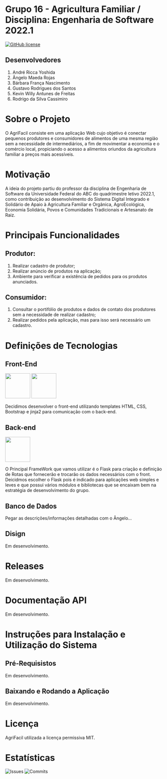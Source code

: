 # Grupo 16 - Agricultura Familiar / Disciplina: Engenharia de Software 2022.1

[![GitHub license](https://img.shields.io/github/license/ES-UFABC/AgriFacil?style=for-the-badge)](https://github.com/ES-UFABC/AgriFacil/blob/main/LICENSE)

## Desenvolvedores

1. André Ricca Yoshida
1. Ângelo Maeda Rojas
1. Bárbara França Nascimento
1. Gustavo Rodrigues dos Santos
1. Kevin Willy Antunes de Freitas
1. Rodrigo da Silva Cassimiro

# Sobre o Projeto
O AgriFacil consiste em uma aplicação Web cujo objetivo é conectar pequenos produtores e consumidores de alimentos de uma mesma região sem a necessidade de intermediários, a fim de movimentar a economia e o comércio local, propiciando o acesso a alimentos oriundos da agricultura familiar a preços mais acessíveis.

# Motivação
A ideia do projeto partiu do professor da disciplina de Engenharia de Software da Universidade Federal do ABC do quadrimestre letivo 2022.1, como contribuição ao desenvolvimento do Sistema Digital Integrado e Solidário de Apaio à Agricultura Familiar e Orgânica, AgroEcológica, Economia Solidária, Povos e Comunidades Tradicionais e Artesanato de Raiz.

# Principais Funcionalidades
## Produtor:
1. Realizar cadastro de produtor;
2. Realizar anúncio de produtos na aplicação;
3. Ambiente para verificar a existência de pedidos para os produtos anunciados.

## Consumidor: 
1. Consultar o portifólio de produtos e dados de contato dos produtores sem a necessidade de realizar cadastro;
1. Realizar pedidos pela aplicação, mas para isso será necessário um cadastro.

# Definições de Tecnologias
## Front-End
<img src="https://cdn.jsdelivr.net/gh/devicons/devicon/icons/css3/css3-original-wordmark.svg" width="80" height="80" /> <img src="https://cdn.jsdelivr.net/gh/devicons/devicon/icons/html5/html5-original-wordmark.svg" width="80" height="80" />

Decidimos desenvolver o front-end utilizando templates HTML, CSS, Bootstrap e jinja2 para comunicação com o back-end.

## Back-end
<img src="https://cdn.jsdelivr.net/gh/devicons/devicon/icons/flask/flask-original-wordmark.svg" width="80" height="80" />

O Principal FrameWork que vamos utilizar é o Flask para criação e definição de Rotas que fornecerão e trocarão os dados necessários com o front.
Deicidmos escolher o Flask pois é indicado para aplicações web simples e leves e que possui vários módulos e bibliotecas que se encaixam bem na estratégia de desenvolvimento do grupo.

## Banco de Dados
Pegar as descrições/informações detalhadas com o Ângelo...
## Disign
Em desenvolvimento.

# Releases
Em desenvolvimento.

# Documentação API
Em desenvolvimento.

# Instruções para Instalação e Utilização do Sistema
## Pré-Requisistos
Em desenvolvimento.

## Baixando e Rodando a Aplicação
Em desenvolvimento.

# Licença
AgriFacil utilizada a licença permissiva MIT.

# Estatísticas
![Issues](https://img.shields.io/github/issues/ES-UFABC/AgriFacil?style=for-the-badge)    ![Commits](https://img.shields.io/github/commit-activity/y/ES-UFABC/AgriFacil?style=for-the-badge)
